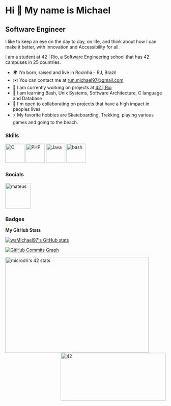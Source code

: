 Hi 👋 My name is Michael
==========================

Software Engineer
-----------------

I like to keep an eye on the day to day, on life, and think about how I can make it better, with Innovation and Accessibility for all.

I am a student at [42 | Rio](https://42.rio/), a Software Engineering school that has 42 campuses in 25 countries.

* 🌍  I'm born, raised and live in Rocinha - RJ, Brazil
* ✉️  You can contact me at [run.michael97@gmail.com](mailto:run.michael97@gmail.com)
* 🚀  I am currently working on projects at [42 | Rio](https://42.rio/)
* 🧠  I am learning Bash, Unix Systems, Software Architecture, C language and Database 
* 🤝  I'm open to collaborating on projects that have a high impact in peoples lives
* ⚡  My favorite hobbies are Skateboarding, Trekking, playing various games and going to the beach.

### Skills

<p align="left">
<a href="https://docs.microsoft.com/en-us/cpp/?view=msvc-170" target="_blank" rel="noreferrer"><img src="https://raw.githubusercontent.com/danielcranney/readme-generator/main/public/icons/skills/c-colored.svg" width="60" height="60" alt="C" /></a>
<a href="https://www.php.net/" target="_blank" rel="noreferrer"><img src="https://raw.githubusercontent.com/danielcranney/readme-generator/main/public/icons/skills/php-colored.svg" width="60" height="60" alt="PHP" /></a>
<a href="https://www.oracle.com/java/" target="_blank" rel="noreferrer"><img src="https://raw.githubusercontent.com/danielcranney/readme-generator/main/public/icons/skills/java-colored.svg" width="60" height="60" alt="Java" /></a>
<a href="https://www.gnu.org/software/bash/" target="_blank"> <img src="https://upload.wikimedia.org/wikipedia/commons/4/4b/Bash_Logo_Colored.svg" alt="bash" width="60" height="60"/></a>
</p>


### Socials

<p align="left">
<a href="https://www.linkedin.com/in/michael-rodrigues-0485b7205" target="blank"><img align="center" src="https://upload.wikimedia.org/wikipedia/commons/0/01/LinkedIn_Logo.svg" alt="mateus" height="80" width="80" /></a>

  
### Badges  
<b>My GitHub Stats</b>

<a href="http://www.github.com/wsMichael97"><img src="https://github-readme-stats.vercel.app/api?username=wsMichael97&show_icons=true&hide=&count_private=true&title_color=0891b2&text_color=ffffff&icon_color=0891b2&bg_color=1c1917&hide_border=true&show_icons=true" alt="wsMichael97's GitHub stats" /></a>

<a href="http://www.github.com/wsMichael97"><img src="https://activity-graph.herokuapp.com/graph?username=wsMichael97&bg_color=1c1917&color=ffffff&line=0891b2&point=ffffff&area_color=1c1917&area=true&hide_border=true&custom_title=GitHub%20Commits%20Graph" alt="GitHub Commits Graph" /></a>
  
<a href="https://github.com/JaeSeoKim/badge42"><img width="450px" height="300px" align="left" src="https://badge42.vercel.app/api/v2/cl5zpvz11000609juhzeloxyd/stats?cursusId=21&coalitionId=piscine" alt="microdri's 42 stats" /></a>
  
<img alt="42" width="330px" height="150px" align="right" src="https://media3.giphy.com/media/cHzAg7giANhtL2Rair/giphy.gif?cid=ecf05e479fbpzgnk8f96m43cgwul18qxvu8s8gduyn0cdej7&rid=giphy.gif&ct=s">
<div width="100%" align="center"></div><br /><br /><br /><br /><br /><br /><br />
